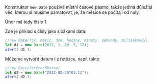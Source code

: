 Konstruktor `new Date` používá místní časové pásmo, takže jediná důležitá věc, kterou si musíme pamatovat, je, že měsíce se počítají od nuly.

Únor má tedy číslo 1.

Zde je příklad s čísly jako složkami data:

```js run
//new Date(rok, měsíc, den, hodiny, minuty, sekundy, milisekundy)
let d1 = new Date(2012, 1, 20, 3, 12);
alert( d1 );
```
Můžeme vytvořit datum i z řetězce, např. takto:

```js run
//new Date(řetězecSDatem)
let d2 = new Date("2012-02-20T03:12");
alert( d2 );
```
